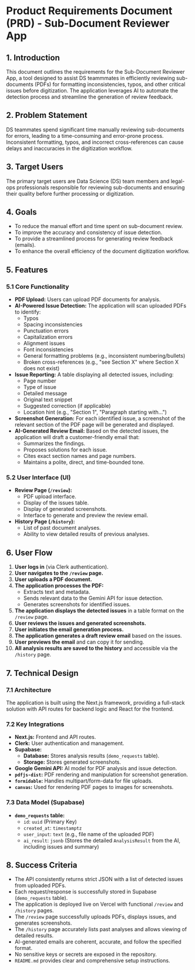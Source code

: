 # Product Requirements Document (PRD) - Sub-Document Reviewer App

## 1. Introduction

This document outlines the requirements for the Sub-Document Reviewer App, a tool designed to assist DS teammmates in efficiently reviewing sub-documents (PDFs) for formatting inconsistencies, typos, and other critical issues before digitization. The application leverages AI to automate the detection process and streamline the generation of review feedback.

## 2. Problem Statement

DS teammates spend significant time manually reviewing sub-documents for errors, leading to a time-consuming and error-prone process. Inconsistent formatting, typos, and incorrect cross-references can cause delays and inaccuracies in the digitization workflow.

## 3. Target Users

The primary target users are Data Science (DS) team members and legal-ops professionals responsible for reviewing sub-documents and ensuring their quality before further processing or digitization.

## 4. Goals

*   To reduce the manual effort and time spent on sub-document review.
*   To improve the accuracy and consistency of issue detection.
*   To provide a streamlined process for generating review feedback (emails).
*   To enhance the overall efficiency of the document digitization workflow.

## 5. Features

### 5.1 Core Functionality

*   **PDF Upload:** Users can upload PDF documents for analysis.
*   **AI-Powered Issue Detection:** The application will scan uploaded PDFs to identify:
    *   Typos
    *   Spacing inconsistencies
    *   Punctuation errors
    *   Capitalization errors
    *   Alignment issues
    *   Font inconsistencies
    *   General formatting problems (e.g., inconsistent numbering/bullets)
    *   Broken cross-references (e.g., "see Section X" where Section X does not exist)
*   **Issue Reporting:** A table displaying all detected issues, including:
    *   Page number
    *   Type of issue
    *   Detailed message
    *   Original text snippet
    *   Suggested correction (if applicable)
    *   Location hint (e.g., "Section 1", "Paragraph starting with...")
*   **Screenshot Generation:** For each identified issue, a screenshot of the relevant section of the PDF page will be generated and displayed.
*   **AI-Generated Review Email:** Based on the detected issues, the application will draft a customer-friendly email that:
    *   Summarizes the findings.
    *   Proposes solutions for each issue.
    *   Cites exact section names and page numbers.
    *   Maintains a polite, direct, and time-bounded tone.

### 5.2 User Interface (UI)

*   **Review Page (`/review`):**
    *   PDF upload interface.
    *   Display of the issues table.
    *   Display of generated screenshots.
    *   Interface to generate and preview the review email.
*   **History Page (`/history`):**
    *   List of past document analyses.
    *   Ability to view detailed results of previous analyses.

## 6. User Flow

1.  **User logs in** (via Clerk authentication).
2.  **User navigates to the `/review` page.**
3.  **User uploads a PDF document.**
4.  **The application processes the PDF:**
    *   Extracts text and metadata.
    *   Sends relevant data to the Gemini API for issue detection.
    *   Generates screenshots for identified issues.
5.  **The application displays the detected issues** in a table format on the `/review` page.
6.  **User reviews the issues and generated screenshots.**
7.  **User initiates the email generation process.**
8.  **The application generates a draft review email** based on the issues.
9.  **User previews the email** and can copy it for sending.
10. **All analysis results are saved to the history** and accessible via the `/history` page.

## 7. Technical Design

### 7.1 Architecture

The application is built using the Next.js framework, providing a full-stack solution with API routes for backend logic and React for the frontend.

### 7.2 Key Integrations

*   **Next.js:** Frontend and API routes.
*   **Clerk:** User authentication and management.
*   **Supabase:**
    *   **Database:** Stores analysis results (`demo_requests` table).
    *   **Storage:** Stores generated screenshots.
*   **Google Gemini API:** AI model for PDF analysis and issue detection.
*   **`pdfjs-dist`:** PDF rendering and manipulation for screenshot generation.
*   **`formidable`:** Handles multipart/form-data for file uploads.
*   **`canvas`:** Used for rendering PDF pages to images for screenshots.

### 7.3 Data Model (Supabase)

*   **`demo_requests` table:**
    *   `id`: `uuid` (Primary Key)
    *   `created_at`: `timestamptz`
    *   `user_input`: `text` (e.g., file name of the uploaded PDF)
    *   `ai_result`: `jsonb` (Stores the detailed `AnalysisResult` from the AI, including issues and summary)

## 8. Success Criteria

*   The API consistently returns strict JSON with a list of detected issues from uploaded PDFs.
*   Each request/response is successfully stored in Supabase (`demo_requests` table).
*   The application is deployed live on Vercel with functional `/review` and `/history` pages.
*   The `/review` page successfully uploads PDFs, displays issues, and generates screenshots.
*   The `/history` page accurately lists past analyses and allows viewing of detailed results.
*   AI-generated emails are coherent, accurate, and follow the specified format.
*   No sensitive keys or secrets are exposed in the repository.
*   `README.md` provides clear and comprehensive setup instructions.
